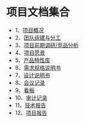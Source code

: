 # 项目文档集合

- 1、[项目概况](01-about.md)
- 2、[团队组建与分工](02-team-profile.md)
- 3、[项目前期调研/竞品分析](03-invest.md)
- 4、[项目愿景](04-vision.md)
- 5、[产品特性库](05-backlog.md)
- 6、[需求规格说明书](06-requirements.md)
- 7、[设计说明书](07-designs.md)
- 8、[会议记录](x1-meetings.md)
- 9、[看板](X2-kanban.md)
- 10、[审计记录](auditing-records.md)
- 11、[技术报告](x4-techniques.md)
- 12、[项目报告](x5-summary.md)
